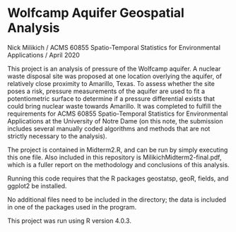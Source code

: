 # Wolfcamp Aquifer Geospatial Analysis

Nick Milikich /
ACMS 60855 Spatio-Temporal Statistics for Environmental Applications /
April 2020

This project is an analysis of pressure of the Wolfcamp aquifer. A nuclear waste disposal site was proposed at one location overlying the aquifer, of relatively close proximity to Amarillo, Texas. To assess whether the site poses a risk, pressure measurements of the aquifer are used to fit a potentiometric surface to determine if a pressure differential exists that could bring nuclear waste towards Amarillo. It was completed to fulfill the requirements for ACMS 60855 Spatio-Temporal Statistics for Environmental Applications at the University of Notre Dame (on this note, the submission includes several manually coded algorithms and methods that are not strictly necessary to the analysis).

The project is contained in Midterm2.R, and can be run by simply executing this one file. Also included in this repository is MilikichMidterm2-final.pdf, which is a fuller report on the methodology and conclusions of this analysis.

Running this code requires that the R packages geostatsp, geoR, fields, and ggplot2 be installed.

No additional files need to be included in the directory; the data is included in one of the packages used in the program.

This project was run using R version 4.0.3.
